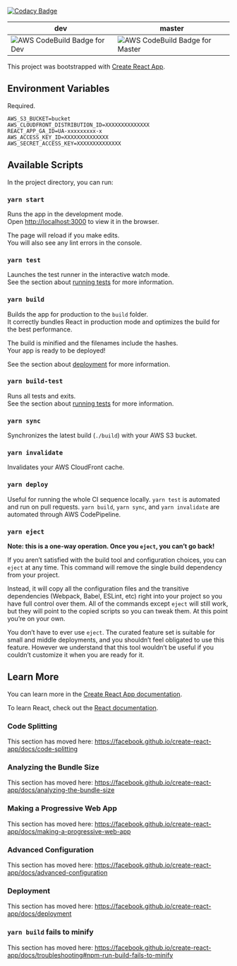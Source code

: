 [![Codacy Badge](https://api.codacy.com/project/badge/Grade/4dda0777626d40e4802bb14351e214b5)](https://www.codacy.com/manual/justinstander/app1?utm_source=github.com&amp;utm_medium=referral&amp;utm_content=justinstander/app1&amp;utm_campaign=Badge_Grade)

| dev                                                                                                                                                                                                                                                                                                                                     | master                                                                                                                                                                                                                                                                                                                                        |
|-----------------------------------------------------------------------------------------------------------------------------------------------------------------------------------------------------------------------------------------------------------------------------------------------------------------------------------------|-----------------------------------------------------------------------------------------------------------------------------------------------------------------------------------------------------------------------------------------------------------------------------------------------------------------------------------------------|
| ![AWS CodeBuild Badge for Dev](https://codebuild.us-east-1.amazonaws.com/badges?uuid=eyJlbmNyeXB0ZWREYXRhIjoidkpJcWIrdmJzajlDYlBOM2E1TjZ2RGZjL0JyN1Nia1F2aEpXcTNGT01CUXBGM0w2VkdQRFRnajA5amlUcXQxQ2RwTTZja1gxSmZkNmx1eVBQWmMrYnBvPSIsIml2UGFyYW1ldGVyU3BlYyI6ImRSaVNvaWVaSW5nWFo2ZkMiLCJtYXRlcmlhbFNldFNlcmlhbCI6MX0%3D&amp;branch=dev) | ![AWS CodeBuild Badge for Master](https://codebuild.us-east-1.amazonaws.com/badges?uuid=eyJlbmNyeXB0ZWREYXRhIjoidkpJcWIrdmJzajlDYlBOM2E1TjZ2RGZjL0JyN1Nia1F2aEpXcTNGT01CUXBGM0w2VkdQRFRnajA5amlUcXQxQ2RwTTZja1gxSmZkNmx1eVBQWmMrYnBvPSIsIml2UGFyYW1ldGVyU3BlYyI6ImRSaVNvaWVaSW5nWFo2ZkMiLCJtYXRlcmlhbFNldFNlcmlhbCI6MX0%3D&amp;branch=master) |

This project was bootstrapped with [Create React App](https://github.com/facebook/create-react-app).

## Environment Variables

Required.

```
AWS_S3_BUCKET=bucket
AWS_CLOUDFRONT_DISTRIBUTION_ID=XXXXXXXXXXXXXX
REACT_APP_GA_ID=UA-xxxxxxxxx-x
AWS_ACCESS_KEY_ID=XXXXXXXXXXXXXX
AWS_SECRET_ACCESS_KEY=XXXXXXXXXXXXXX 
```

## Available Scripts

In the project directory, you can run:

### `yarn start`

Runs the app in the development mode.<br />
Open [http://localhost:3000](http://localhost:3000) to view it in the browser.

The page will reload if you make edits.<br />
You will also see any lint errors in the console.

### `yarn test`

Launches the test runner in the interactive watch mode.<br />
See the section about [running tests](https://facebook.github.io/create-react-app/docs/running-tests) for more information.

### `yarn build`

Builds the app for production to the `build` folder.<br />
It correctly bundles React in production mode and optimizes the build for the best performance.

The build is minified and the filenames include the hashes.<br />
Your app is ready to be deployed!

See the section about [deployment](https://facebook.github.io/create-react-app/docs/deployment) for more information.

### `yarn build-test`

Runs all tests and exits.<br />
See the section about [running tests](https://facebook.github.io/create-react-app/docs/running-tests) for more information.

### `yarn sync`

Synchronizes the latest build (`./build`) with your AWS S3 bucket.

### `yarn invalidate`

Invalidates your AWS CloudFront cache.

### `yarn deploy`

Useful for running the whole CI sequence locally. `yarn test` is automated and run on pull requests. `yarn build`, `yarn sync`, and `yarn invalidate` are automated through AWS CodePipeline.

### `yarn eject`

**Note: this is a one-way operation. Once you `eject`, you can’t go back!**

If you aren’t satisfied with the build tool and configuration choices, you can `eject` at any time. This command will remove the single build dependency from your project.

Instead, it will copy all the configuration files and the transitive dependencies (Webpack, Babel, ESLint, etc) right into your project so you have full control over them. All of the commands except `eject` will still work, but they will point to the copied scripts so you can tweak them. At this point you’re on your own.

You don’t have to ever use `eject`. The curated feature set is suitable for small and middle deployments, and you shouldn’t feel obligated to use this feature. However we understand that this tool wouldn’t be useful if you couldn’t customize it when you are ready for it.

## Learn More

You can learn more in the [Create React App documentation](https://facebook.github.io/create-react-app/docs/getting-started).

To learn React, check out the [React documentation](https://reactjs.org/).

### Code Splitting

This section has moved here: https://facebook.github.io/create-react-app/docs/code-splitting

### Analyzing the Bundle Size

This section has moved here: https://facebook.github.io/create-react-app/docs/analyzing-the-bundle-size

### Making a Progressive Web App

This section has moved here: https://facebook.github.io/create-react-app/docs/making-a-progressive-web-app

### Advanced Configuration

This section has moved here: https://facebook.github.io/create-react-app/docs/advanced-configuration

### Deployment

This section has moved here: https://facebook.github.io/create-react-app/docs/deployment

### `yarn build` fails to minify

This section has moved here: https://facebook.github.io/create-react-app/docs/troubleshooting#npm-run-build-fails-to-minify
